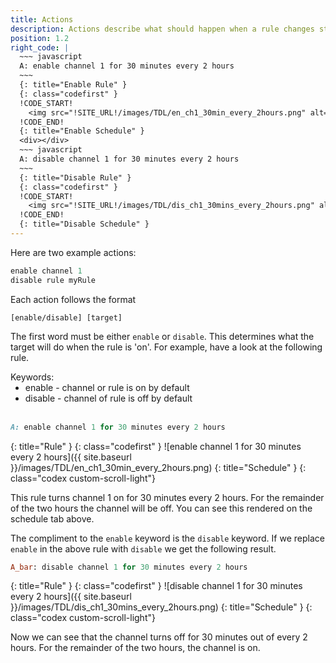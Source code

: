 ```yaml
---
title: Actions
description: Actions describe what should happen when a rule changes states.
position: 1.2
right_code: |
  ~~~ javascript 
  A: enable channel 1 for 30 minutes every 2 hours
  ~~~
  {: title="Enable Rule" }
  {: class="codefirst" }
  !CODE_START!
    <img src="!SITE_URL!/images/TDL/en_ch1_30min_every_2hours.png" alt="...">
  !CODE_END!
  {: title="Enable Schedule" }
  <div></div>
  ~~~ javascript 
  A: disable channel 1 for 30 minutes every 2 hours
  ~~~
  {: title="Disable Rule" }
  {: class="codefirst" }
  !CODE_START!
    <img src="!SITE_URL!/images/TDL/dis_ch1_30mins_every_2hours.png" alt="...">
  !CODE_END!
  {: title="Disable Schedule" }
---
```

Here are two example actions:

~~~ ruby
enable channel 1
disable rule myRule
~~~

Each action follows the format

~~~
[enable/disable] [target]
~~~

The first word must be either `enable` or `disable`.  This determines what the target will do when the rule is 'on'.  For example, have a look at the following rule.

<div class="info">
	Keywords:
	<ul style="margin: 0;">
		<li>enable - channel or rule is on by default</li>
		<li>disable - channel of rule is off by default</li>
	</ul>
</div>
<br>

~~~ ruby
A: enable channel 1 for 30 minutes every 2 hours
~~~
{: title="Rule" }
{: class="codefirst" }
![enable channel 1 for 30 minutes every 2 hours]({{ site.baseurl }}/images/TDL/en_ch1_30min_every_2hours.png)
{: title="Schedule" }
{: class="codex custom-scroll-light"}

This rule turns channel 1 on for 30 minutes every 2 hours.  For the remainder of the two hours the channel will be off.  You can see this rendered on the schedule tab above.

The compliment to the `enable` keyword is the `disable` keyword.  If we replace `enable` in the above rule with `disable` we get the following result.

~~~ ruby
A_bar: disable channel 1 for 30 minutes every 2 hours
~~~
{: title="Rule" }
{: class="codefirst" }
![disable channel 1 for 30 minutes every 2 hours]({{ site.baseurl }}/images/TDL/dis_ch1_30mins_every_2hours.png)
{: title="Schedule" }
{: class="codex custom-scroll-light"}

Now we can see that the channel turns off for 30 minutes out of every 2 hours.  For the remainder of the two hours, the channel is on.
